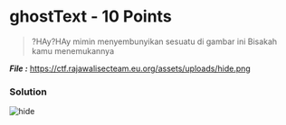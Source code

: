 # ghostText - 10 Points
> ?HAy?HAy mimin menyembunyikan sesuatu di gambar ini Bisakah kamu menemukannya

_**File :**_ https://ctf.rajawalisecteam.eu.org/assets/uploads/hide.png
### Solution
![hide](https://github.com/user-attachments/assets/cad8248f-61b3-4af2-9c66-336da332434c)

